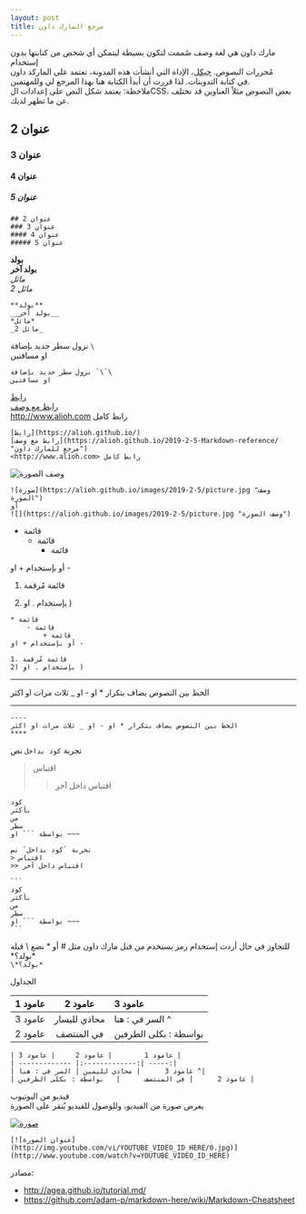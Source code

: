 ```yaml
---
layout: post
title: مرجع المارك داون
---
```


مارك داون هي لغة وصف صُممت لتكون بسيطة ليتمكن أي شخص من كتابتها بدون إستخدام  
مُحررات النصوص. [جيكل](https://github.com/barryclark/jekyll-now)، الإداة التي أنشأت هذه المدونة، تعتمد على الماركد داون  
في كتابة التدوينات. لذا قررت أن أبدأ الكتابة هنا بهذا المرجع لي وللمهتمين.  
ملاحظة: يعتمد شكل النص على إعدادات الCSS، بعض النصوص مثلاً العناوين قد تختلف عن ما تظهر لديك.

## عنوان 2  
### عنوان 3  
#### عنوان 4  
##### عنوان 5  

```
## عنوان 2  
### عنوان 3  
#### عنوان 4  
##### عنوان 5  
```


**بولد**  
__بولد آخر__  
*مائل*  
_مائل 2_  
```
**بولد**  
__بولد آخر__  
*مائل*  
_مائل 2_  
```


نزول سطر جديد بإضافة `\`  
او مسافتين  
```
نزول سطر جديد بإضافة `\`\
او مسافتين  
```


[رابط](https://alioh.github.io/)  
[رابط مع وصف](https://alioh.github.io/2019-2-5-Markdown-reference/ "مرجع للمارك داون")  
<http://www.alioh.com> رابط كامل  
```
[رابط](https://alioh.github.io/)  
[رابط مع وصف](https://alioh.github.io/2019-2-5-Markdown-reference/ "مرجع للمارك داون")  
<http://www.alioh.com> رابط كامل  
```

![](https://alioh.github.io/images/2019-2-5/picture.jpg "وصف الصورة")  
```
![صورة](https://alioh.github.io/images/2019-2-5/picture.jpg "وصف الصورة")  
أو
![](https://alioh.github.io/images/2019-2-5/picture.jpg "وصف الصورة")  
```


* قائمة  
    - قائمة  
        + قائمة  

أو بإستخدام + او -

1. قائمة مُرقمة  
2) بإستخدام . او )  

```
* قائمة  
    - قائمة  
        + قائمة  
أو بإستخدام + او -

1. قائمة مُرقمة 
2) بإستخدام . او )  
```


----
الخط بين النصوص يضاف بتكرار * او - او _ ثلاث مرات او اكثر
****
```
----
الخط بين النصوص يضاف بتكرار * او - او _ ثلاث مرات او اكثر
****
```


تجربة `كود بداخل` نص  
> اقتباس
>> اقتباس داخل آخر

```
كود
بأكثر
من
سطر
بواسطة ``` او ~~~
```
~~~
تجربة `كود بداخل` نص  
> اقتباس
>> اقتباس داخل آخر

```
كود
بأكثر
من
سطر
بواسطة ``` او ~~~
```
~~~

للتجاوز في حال أردت إستخدام رمز يستخدم من قبل مارك داون مثل # أو * نضع \ قبله  
\*بولد؟*  
`\*بولد؟*`  

الجداول  

| عامود 1        | عامود 2     | عامود 3 |
| ------------- |:-------------:| :-----|
| عامود 3      | محاذي لليسار | السر في : هنا ^|
| عامود 2      | في المنتصف      |   بواسطة : بكلى الطرفين |

```
| عامود 1        | عامود 2     | عامود 3 |
| ------------- |:-------------:| -----:|
| عامود 3      | محاذي لليمين | السر في : هنا ^|
| عامود 2      | في المنتصف      |   بواسطة : بكلى الطرفين |
```

فيديو من اليوتيوب  
يعرض صورة من الفيديو، وللوصول للفيديو يُنقر على الصورة

[![صورة](http://img.youtube.com/vi/uXfJc8up6cM/0.jpg)](http://www.youtube.com/watch?v=uXfJc8up6cM)

```
[![عنوان الصورة](http://img.youtube.com/vi/YOUTUBE_VIDEO_ID_HERE/0.jpg)](http://www.youtube.com/watch?v=YOUTUBE_VIDEO_ID_HERE)
```


مصادر:
- <http://agea.github.io/tutorial.md/>
- <https://github.com/adam-p/markdown-here/wiki/Markdown-Cheatsheet>
